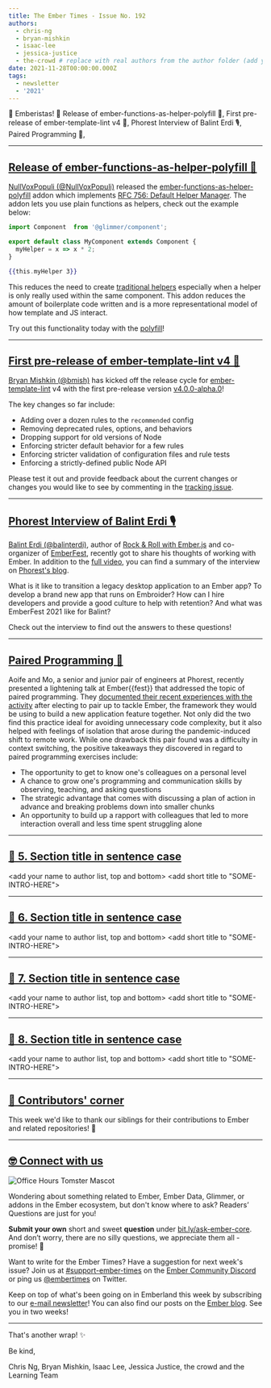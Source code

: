 ```yaml
---
title: The Ember Times - Issue No. 192
authors:
  - chris-ng
  - bryan-mishkin
  - isaac-lee
  - jessica-justice
  - the-crowd # replace with real authors from the author folder (add yourself if you're not there)
date: 2021-11-28T00:00:00.000Z
tags:
  - newsletter
  - '2021'
---
```


👋 Emberistas! 🐹
Release of ember-functions-as-helper-polyfill 🎉,
First pre-release of ember-template-lint v4 🧹,
Phorest Interview of Balint Erdi 🎙️,
Paired Programming 👭,

<SOME-INTRO-HERE-TO-KEEP-THEM-SUBSCRIBERS-READING>

---

## [Release of ember-functions-as-helper-polyfill 🎉](https://twitter.com/nullvoxpopuli/status/1460052313624784899)

[NullVoxPopuli (@NullVoxPopuli)](https://github.com/NullVoxPopuli) released the [ember-functions-as-helper-polyfill](https://github.com/NullVoxPopuli/ember-functions-as-helper-polyfill) addon which implements [RFC 756: Default Helper Manager](https://github.com/emberjs/rfcs/pull/756). The addon lets you use plain functions as helpers, check out the example below:

```javascript
import Component  from '@glimmer/component';

export default class MyComponent extends Component {
  myHelper = x => x * 2;
}
```

```handlebars
{{this.myHelper 3}}
```

This reduces the need to create [traditional helpers](https://guides.emberjs.com/release/components/helper-functions/) especially when a helper is only really used within the same component. This addon reduces the amount of boilerplate code written and is a more representational model of how template and JS interact.

Try out this functionality today with the [polyfill](https://github.com/NullVoxPopuli/ember-functions-as-helper-polyfill)!

---

## [First pre-release of ember-template-lint v4 🧹](https://github.com/ember-template-lint/ember-template-lint/releases/tag/v4.0.0-alpha.0)

[Bryan Mishkin (@bmish)](https://github.com/bmish) has kicked off the release cycle for [ember-template-lint](https://github.com/ember-template-lint/ember-template-lint) v4 with the first pre-release version [v4.0.0-alpha.0](https://github.com/ember-template-lint/ember-template-lint/releases/tag/v4.0.0-alpha.0)!

The key changes so far include:

* Adding over a dozen rules to the `recommended` config
* Removing deprecated rules, options, and behaviors
* Dropping support for old versions of Node
* Enforcing stricter default behavior for a few rules
* Enforcing stricter validation of configuration files and rule tests
* Enforcing a strictly-defined public Node API

Please test it out and provide feedback about the current changes or changes you would like to see by commenting in the [tracking issue](https://github.com/ember-template-lint/ember-template-lint/issues/1908).

---

## [Phorest Interview of Balint Erdi 🎙️](https://nothingventured.rocks/ember-phorest-with-balint-erdi-7e90126975ee)

[Balint Erdi (@balinterdi)](https://github.com/balinterdi), author of [Rock & Roll with Ember.js](https://balinterdi.com/rock-and-roll-with-emberjs/) and co-organizer of [EmberFest](https://emberfest.eu/), recently got to share his thoughts of working with Ember. In addition to the [full video](https://www.youtube.com/watch?v=BQ46w3PGw7s), you can find a summary of the interview on [Phorest's blog](https://nothingventured.rocks/ember-phorest-with-balint-erdi-7e90126975ee).

What is it like to transition a legacy desktop application to an Ember app? To develop a brand new app that runs on Embroider? How can I hire developers and provide a good culture to help with retention? And what was EmberFest 2021 like for Balint?

Check out the interview to find out the answers to these questions!

---

## [Paired Programming 👭](https://nothingventured.rocks/the-perfect-pair-8d72db3d8a8b)

Aoife and Mo, a senior and junior pair of engineers at Phorest, recently presented a lightening talk at Ember{{fest}} that addressed the topic of paired programming. They [documented their recent experiences with the activity](https://nothingventured.rocks/the-perfect-pair-8d72db3d8a8b) after electing to pair up to tackle Ember, the framework they would be using to build a new application feature together. Not only did the two find this practice ideal for avoiding unnecessary code complexity, but it also helped with feelings of isolation that arose during the pandemic-induced shift to remote work. While one drawback this pair found was a difficulty in context switching, the positive takeaways they discovered in regard to paired programming exercises include:

- The opportunity to get to know one's colleagues on a personal level
- A chance to grow one's programming and communication skills by observing, teaching, and asking questions
- The strategic advantage that comes with discussing a plan of action in advance and breaking problems down into smaller chunks
- An opportunity to build up a rapport with colleagues that led to more interaction overall and less time spent struggling alone

---

## [🐹 5. Section title in sentence case](section-url)

<change section title emoji>
<consider adding some bold to your paragraph>
<add the contributor in the post in format "FirstName LastName (@githubUserName)" linked to their GitHub account>
<please include link to external article/repo/etc in paragraph / body text, not just header title above>

<add your name to author list, top and bottom>
<add short title to "SOME-INTRO-HERE">

---

## [🐹 6. Section title in sentence case](section-url)

<change section title emoji>
<consider adding some bold to your paragraph>
<add the contributor in the post in format "FirstName LastName (@githubUserName)" linked to their GitHub account>
<please include link to external article/repo/etc in paragraph / body text, not just header title above>

<add your name to author list, top and bottom>
<add short title to "SOME-INTRO-HERE">

---

## [🐹 7. Section title in sentence case](section-url)

<change section title emoji>
<consider adding some bold to your paragraph>
<add the contributor in the post in format "FirstName LastName (@githubUserName)" linked to their GitHub account>
<please include link to external article/repo/etc in paragraph / body text, not just header title above>

<add your name to author list, top and bottom>
<add short title to "SOME-INTRO-HERE">

---

## [🐹 8. Section title in sentence case](section-url)

<change section title emoji>
<consider adding some bold to your paragraph>
<add the contributor in the post in format "FirstName LastName (@githubUserName)" linked to their GitHub account>
<please include link to external article/repo/etc in paragraph / body text, not just header title above>

<add your name to author list, top and bottom>
<add short title to "SOME-INTRO-HERE">

---

## [👏 Contributors' corner](https://guides.emberjs.com/release/contributing/repositories/)

<p>This week we'd like to thank our siblings for their contributions to Ember and related repositories! 💖</p>

---

## [🤓 Connect with us](https://docs.google.com/forms/d/e/1FAIpQLScqu7Lw_9cIkRtAiXKitgkAo4xX_pV1pdCfMJgIr6Py1V-9Og/viewform)

<div class="blog-row">
  <img class="float-right small transparent padded" alt="Office Hours Tomster Mascot" title="Readers' Questions" src="/images/tomsters/officehours.png" />

  <p>Wondering about something related to Ember, Ember Data, Glimmer, or addons in the Ember ecosystem, but don't know where to ask? Readers’ Questions are just for you!</p>

  <p><strong>Submit your own</strong> short and sweet <strong>question</strong> under <a href="https://bit.ly/ask-ember-core" target="rq">bit.ly/ask-ember-core</a>. And don’t worry, there are no silly questions, we appreciate them all - promise! 🤞</p>

  <p>Want to write for the Ember Times? Have a suggestion for next week's issue? Join us at <a href="https://discordapp.com/channels/480462759797063690/485450546887786506">#support-ember-times</a> on the <a href="https://discord.gg/emberjs">Ember Community Discord</a> or ping us <a href="https://twitter.com/embertimes">@embertimes</a> on Twitter.</p>

  <p>Keep on top of what's been going on in Emberland this week by subscribing to our <a href="https://embertimes.substack.com/">e-mail newsletter</a>! You can also find our posts on the <a href="https://blog.emberjs.com/tag/newsletter">Ember blog</a>. See you in two weeks!</p>
</div>

---

That's another wrap! ✨

Be kind,

Chris Ng, Bryan Mishkin, Isaac Lee, Jessica Justice, the crowd and the Learning Team
